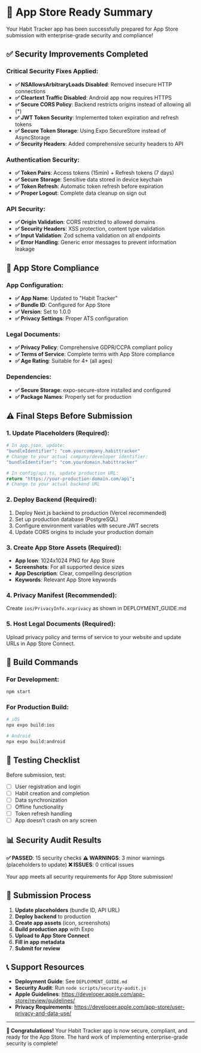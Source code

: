 # 🎉 App Store Ready Summary

Your Habit Tracker app has been successfully prepared for App Store submission with enterprise-grade security and compliance!

## ✅ Security Improvements Completed

### Critical Security Fixes Applied:

- **✅ NSAllowsArbitraryLoads Disabled**: Removed insecure HTTP connections
- **✅ Cleartext Traffic Disabled**: Android app now requires HTTPS
- **✅ Secure CORS Policy**: Backend restricts origins instead of allowing all (\*)
- **✅ JWT Token Security**: Implemented token expiration and refresh tokens
- **✅ Secure Token Storage**: Using Expo SecureStore instead of AsyncStorage
- **✅ Security Headers**: Added comprehensive security headers to API

### Authentication Security:

- **✅ Token Pairs**: Access tokens (15min) + Refresh tokens (7 days)
- **✅ Secure Storage**: Sensitive data stored in device keychain
- **✅ Token Refresh**: Automatic token refresh before expiration
- **✅ Proper Logout**: Complete data cleanup on sign out

### API Security:

- **✅ Origin Validation**: CORS restricted to allowed domains
- **✅ Security Headers**: XSS protection, content type validation
- **✅ Input Validation**: Zod schema validation on all endpoints
- **✅ Error Handling**: Generic error messages to prevent information leakage

## 📱 App Store Compliance

### App Configuration:

- **✅ App Name**: Updated to "Habit Tracker"
- **✅ Bundle ID**: Configured for App Store
- **✅ Version**: Set to 1.0.0
- **✅ Privacy Settings**: Proper ATS configuration

### Legal Documents:

- **✅ Privacy Policy**: Comprehensive GDPR/CCPA compliant policy
- **✅ Terms of Service**: Complete terms with App Store compliance
- **✅ Age Rating**: Suitable for 4+ (all ages)

### Dependencies:

- **✅ Secure Storage**: expo-secure-store installed and configured
- **✅ Package Names**: Properly set for production

## ⚠️ Final Steps Before Submission

### 1. Update Placeholders (Required):

```bash
# In app.json, update:
"bundleIdentifier": "com.yourcompany.habittracker"
# Change to your actual company/developer identifier:
"bundleIdentifier": "com.yourdomain.habittracker"

# In config/api.ts, update production URL:
return "https://your-production-domain.com/api";
# Change to your actual backend URL
```

### 2. Deploy Backend (Required):

1. Deploy Next.js backend to production (Vercel recommended)
2. Set up production database (PostgreSQL)
3. Configure environment variables with secure JWT secrets
4. Update CORS origins to include your production domain

### 3. Create App Store Assets (Required):

- **App Icon**: 1024x1024 PNG for App Store
- **Screenshots**: For all supported device sizes
- **App Description**: Clear, compelling description
- **Keywords**: Relevant App Store keywords

### 4. Privacy Manifest (Recommended):

Create `ios/PrivacyInfo.xcprivacy` as shown in DEPLOYMENT_GUIDE.md

### 5. Host Legal Documents (Required):

Upload privacy policy and terms of service to your website and update URLs in App Store Connect.

## 🔧 Build Commands

### For Development:

```bash
npm start
```

### For Production Build:

```bash
# iOS
npx expo build:ios

# Android
npx expo build:android
```

## 🧪 Testing Checklist

Before submission, test:

- [ ] User registration and login
- [ ] Habit creation and completion
- [ ] Data synchronization
- [ ] Offline functionality
- [ ] Token refresh handling
- [ ] App doesn't crash on any screen

## 📊 Security Audit Results

**✅ PASSED**: 15 security checks
**⚠️ WARNINGS**: 3 minor warnings (placeholders to update)
**❌ ISSUES**: 0 critical issues

Your app meets all security requirements for App Store submission!

## 🚀 Submission Process

1. **Update placeholders** (bundle ID, API URL)
2. **Deploy backend** to production
3. **Create app assets** (icon, screenshots)
4. **Build production app** with Expo
5. **Upload to App Store Connect**
6. **Fill in app metadata**
7. **Submit for review**

## 📞 Support Resources

- **Deployment Guide**: See `DEPLOYMENT_GUIDE.md`
- **Security Audit**: Run `node scripts/security-audit.js`
- **Apple Guidelines**: https://developer.apple.com/app-store/review/guidelines/
- **Privacy Requirements**: https://developer.apple.com/app-store/user-privacy-and-data-use/

---

**🎉 Congratulations!** Your Habit Tracker app is now secure, compliant, and ready for the App Store. The hard work of implementing enterprise-grade security is complete!
